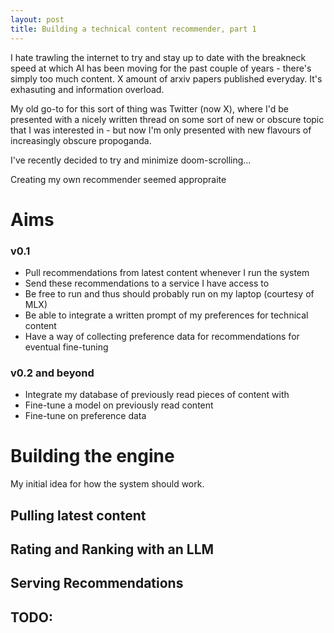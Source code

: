 ```yaml
---
layout: post
title: Building a technical content recommender, part 1
---
```


I hate trawling the internet to try and stay up to date with the breakneck speed at which AI has been moving for the past couple of years - there's simply too much content. X amount of arxiv papers published everyday. It's exhasuting and information overload.

My old go-to for this sort of thing was Twitter (now X), where I'd be presented with a nicely written thread on some sort of new or obscure topic that I was interested in - but now I'm only presented with new flavours of increasingly obscure propoganda. 

I've recently decided to try and minimize doom-scrolling...

Creating my own recommender seemed appropraite

# Aims

### v0.1
- Pull recommendations from latest content whenever I run the system
- Send these recommendations to a service I have access to
- Be free to run and thus should probably run on my laptop (courtesy of MLX)
- Be able to integrate a written prompt of my preferences for technical content
- Have a way of collecting preference data for recommendations for eventual fine-tuning

### v0.2 and beyond
- Integrate my database of previously read pieces of content with
- Fine-tune a model on previously read content
- Fine-tune on preference data

# Building the engine

My initial idea for how the system should work.

## Pulling latest content 

## Rating and Ranking with an LLM

## Serving Recommendations

## TODO: